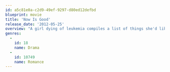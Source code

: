 ```yaml
---
id: a5c81e0a-c2d9-49ef-9297-d80ed12defbd
blueprint: movie
title: 'Now Is Good'
release_date: '2012-05-25'
overview: "A girl dying of leukemia compiles a list of things she'd like to do before passing away. Topping the list is her desire to lose her virginity."
genres:
  -
    id: 18
    name: Drama
  -
    id: 10749
    name: Romance
---
```

